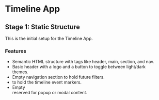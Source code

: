 # Timeline App

## Stage 1: Static Structure

This is the initial setup for the Timeline App.

### Features

- Semantic HTML structure with tags like header, main, section, and nav.
- Basic header with a logo and a button to toggle between light/dark themes.
- Empty navigation section to hold future filters.
- <section id="timeline"> to hold the timeline event markers.
- Empty <div id="modal"> reserved for popup or modal content.
